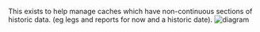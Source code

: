  This exists to help manage caches which have non-continuous sections of historic data. (eg legs and reports for now and a historic date).
![diagram](https://github.com/lukemcgregor/timeline-cache-manager/blob/master/diagram.png?raw=true)
